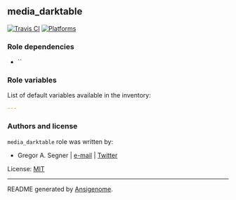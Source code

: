 ## media_darktable

<!-- This file was generated by Ansigenome. Do not edit this file directly but
     instead have a look at the files in the ./meta/ directory. -->

[![Travis CI](http://img.shields.io/travis/g4s3/ansible-media_darktable.svg?style=flat)](http://travis-ci.org/g4s3/ansible-media_darktable)
[![Platforms](http://img.shields.io/badge/platforms-debian%20/%20ubuntu-lightgrey.svg?style=flat)](#)




### Role dependencies

- ``

### Role variables

List of default variables available in the inventory:

```YAML
---
```




### Authors and license

`media_darktable` role was written by:

- Gregor A. Segner | [e-mail](mailto:gregor.segner@gmail.com) | [Twitter](https://twitter.com/g4s)

License: [MIT](https://tldrlegal.com/license/mit-license)

***

README generated by [Ansigenome](https://github.com/nickjj/ansigenome/).
